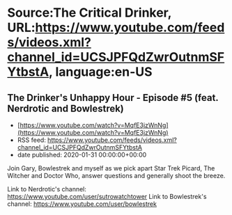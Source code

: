 # Source:The Critical Drinker, URL:https://www.youtube.com/feeds/videos.xml?channel_id=UCSJPFQdZwrOutnmSFYtbstA, language:en-US

## The Drinker's Unhappy Hour - Episode #5 (feat. Nerdrotic and Bowlestrek)
 - [https://www.youtube.com/watch?v=MqfE3jzWnNg](https://www.youtube.com/watch?v=MqfE3jzWnNg)
 - RSS feed: https://www.youtube.com/feeds/videos.xml?channel_id=UCSJPFQdZwrOutnmSFYtbstA
 - date published: 2020-01-31 00:00:00+00:00

Join Gary, Bowlestrek and myself as we pick apart Star Trek Picard, The Witcher and Doctor Who, answer questions and generally shoot the breeze.

Link to Nerdrotic's channel: https://www.youtube.com/user/sutrowatchtower
Link to Bowlestrek's channel: https://www.youtube.com/user/bowlestrek


